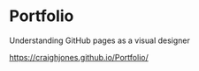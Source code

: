 # Portfolio
Understanding GitHub pages as a visual designer

https://craighjones.github.io/Portfolio/
